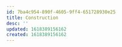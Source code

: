 ```yaml
---
id: 7ba4c954-890f-4605-9ff4-651728930e25
title: Construction
desc: ''
updated: 1618389156162
created: 1618389156162
---
```



